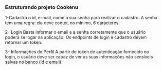 ### Estruturando projeto Cookenu

1-Cadastro
 o id, e-mail, nome a sua senha para realizar o cadastro. A senha tem uma regra: ela deve conter, no mínimo, 6 carácteres. 

2- Login
 Basta informar o email e a senha corretamente que o usuário poderá se logar na aplicação. Os endpoints de login e cadastro devem retornar um token.

 3- Informações do Perfil
  A partir do token de autenticação fornecido no login, o usuário deve ser capaz de ver as suas informações não sensíveis salvas no banco (id e email)


  